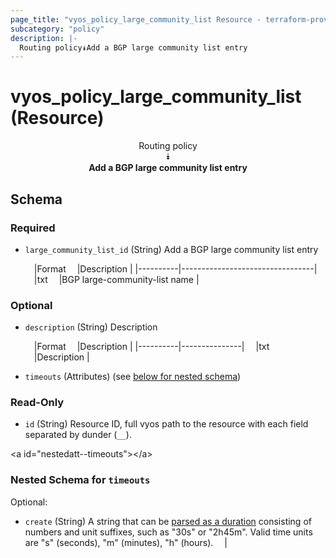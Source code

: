 ```yaml
---
page_title: "vyos_policy_large_community_list Resource - terraform-provider-vyos"
subcategory: "policy"
description: |-
  Routing policy⯯Add a BGP large community list entry
---
```


# vyos_policy_large_community_list (Resource)
<center>

Routing policy  
⯯  
**Add a BGP large community list entry**


</center>

## Schema

### Required

- `large_community_list_id` (String) Add a BGP large community list entry

    &emsp;|Format  &emsp;|Description                    |
    |----------|---------------------------------|
    &emsp;|txt     &emsp;|BGP large-community-list name  |

### Optional

- `description` (String) Description

    &emsp;|Format  &emsp;|Description  |
    |----------|---------------|
    &emsp;|txt     &emsp;|Description  |
- `timeouts` (Attributes) (see [below for nested schema](#nestedatt--timeouts))

### Read-Only

- `id` (String) Resource ID, full vyos path to the resource with each field separated by dunder (`__`).

&lt;a id=&#34;nestedatt--timeouts&#34;&gt;&lt;/a&gt;
### Nested Schema for `timeouts`

Optional:

- `create` (String) A string that can be [parsed as a duration](https://pkg.go.dev/time#ParseDuration) consisting of numbers and unit suffixes, such as &#34;30s&#34; or &#34;2h45m&#34;. Valid time units are &#34;s&#34; (seconds), &#34;m&#34; (minutes), &#34;h&#34; (hours).  &emsp;|
